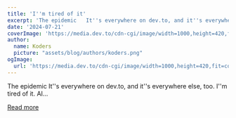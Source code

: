 ```yaml
---
title: 'I''m tired of it'
excerpt: 'The epidemic   It''s everywhere on dev.to, and it''s everywhere else, too. I''m tired of it. AI...'
date: '2024-07-21'
coverImage: 'https://media.dev.to/cdn-cgi/image/width=1000,height=420,fit=cover,gravity=auto,format=auto/https%3A%2F%2Fdev-to-uploads.s3.amazonaws.com%2Fuploads%2Farticles%2Fay8t4jpm5p1cx21bcgay.png'
author:
  name: Koders
  picture: "assets/blog/authors/koders.png"
ogImage:
  url: 'https://media.dev.to/cdn-cgi/image/width=1000,height=420,fit=cover,gravity=auto,format=auto/https%3A%2F%2Fdev-to-uploads.s3.amazonaws.com%2Fuploads%2Farticles%2Fay8t4jpm5p1cx21bcgay.png'
---
```


The epidemic   It''s everywhere on dev.to, and it''s everywhere else, too. I''m tired of it. AI...

[Read more](https://dev.to/syeo66/im-tired-of-it-5fe2)
